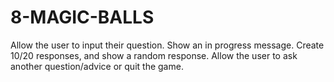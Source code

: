 # 8-MAGIC-BALLS
Allow the user to input their question.
Show an in progress message.
Create 10/20 responses, and show a random response.
Allow the user to ask another question/advice or quit the game.
